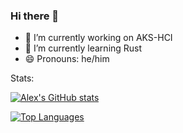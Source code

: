 ### Hi there 👋

- 🔭 I’m currently working on AKS-HCI
- 🌱 I’m currently learning Rust
- 😄 Pronouns: he/him

Stats:

[![Alex's GitHub stats](https://github-readme-stats.vercel.app/api?username=astaninger&theme=radical&show_icons=true)](https://github.com/anuraghazra/github-readme-stats)

[![Top Languages](https://github-readme-stats.vercel.app/api/top-langs/?username=astaninger&hide=HTML&theme=radical&show_icons=true)](https://github.com/anuraghazra/github-readme-stats) 
